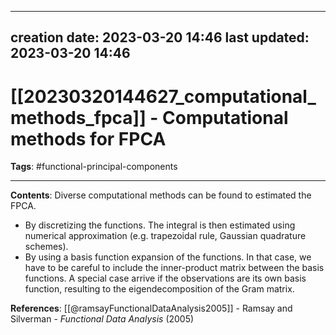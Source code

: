 
---
creation date: 2023-03-20 14:46
last updated: 2023-03-20 14:46
---
# [[20230320144627_computational_methods_fpca]] - Computational methods for FPCA
__Tags__: #functional-principal-components 

---
__Contents__: Diverse computational methods can be found to estimated the FPCA.
* By discretizing the functions. The integral is then estimated using numerical approximation (e.g. trapezoidal rule, Gaussian quadrature schemes).
* By using a basis function expansion of the functions. In that case, we have to be careful to include the inner-product matrix between the basis functions. A special case arrive if the observations are its own basis function, resulting to the eigendecomposition of the Gram matrix.

__References__:
[[@ramsayFunctionalDataAnalysis2005]] - Ramsay and Silverman - _Functional Data Analysis_ (2005)


